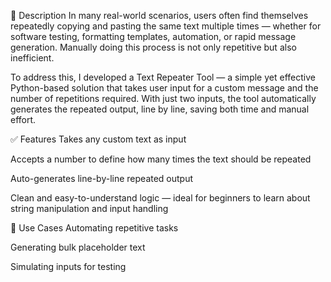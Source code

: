 📌 Description
In many real-world scenarios, users often find themselves repeatedly copying and pasting the same text multiple times — whether for software testing, formatting templates, automation, or rapid message generation. Manually doing this process is not only repetitive but also inefficient.

To address this, I developed a Text Repeater Tool — a simple yet effective Python-based solution that takes user input for a custom message and the number of repetitions required. With just two inputs, the tool automatically generates the repeated output, line by line, saving both time and manual effort.

✅ Features
Takes any custom text as input

Accepts a number to define how many times the text should be repeated

Auto-generates line-by-line repeated output

Clean and easy-to-understand logic — ideal for beginners to learn about string manipulation and input handling

🎯 Use Cases
Automating repetitive tasks

Generating bulk placeholder text

Simulating inputs for testing
